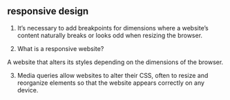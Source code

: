 ## responsive design

1. It’s necessary to add breakpoints for dimensions where a website’s content naturally breaks or looks odd when resizing the browser.

2. What is a responsive website?

A website that alters its styles depending on the dimensions of the browser.


3. Media queries allow websites to alter their CSS, often to resize and reorganize elements so that the website appears correctly on any device.
